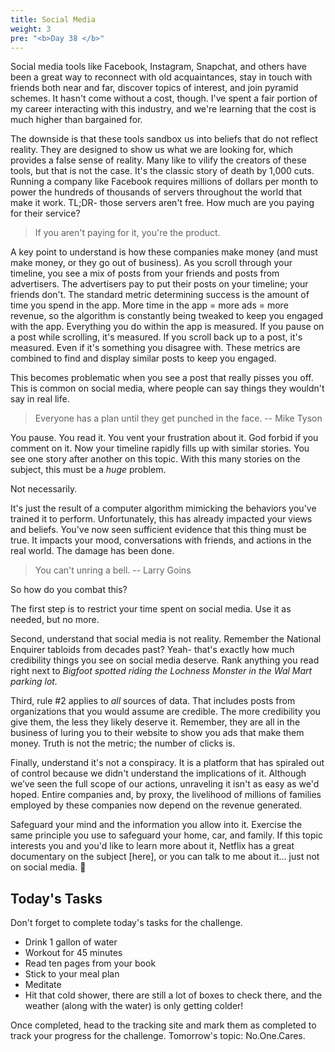 ```yaml
---
title: Social Media
weight: 3
pre: "<b>Day 38 </b>"
---
```


Social media tools like Facebook, Instagram, Snapchat, and others have been a great way to reconnect with old acquaintances, stay in touch with friends both near and far, discover topics of interest, and join pyramid schemes. It hasn't come without a cost, though. I've spent a fair portion of my career interacting with this industry, and we're learning that the cost is much higher than bargained for.

The downside is that these tools sandbox us into beliefs that do not reflect reality. They are designed to show us what we are looking for, which provides a false sense of reality. Many like to vilify the creators of these tools, but that is not the case. It's the classic story of death by 1,000 cuts. Running a company like Facebook requires millions of dollars per month to power the hundreds of thousands of servers throughout the world that make it work. TL;DR- those servers aren't free. How much are you paying for their service?

>If you aren't paying for it, you're the product.

A key point to understand is how these companies make money (and must make money, or they go out of business). As you scroll through your timeline, you see a mix of posts from your friends and posts from advertisers. The advertisers pay to put their posts on your timeline; your friends don't. The standard metric determining success is the amount of time you spend in the app. More time in the app = more ads = more revenue, so the algorithm is constantly being tweaked to keep you engaged with the app. Everything you do within the app is measured. If you pause on a post while scrolling, it's measured. If you scroll back up to a post, it's measured. Even if it's something you disagree with. These metrics are combined to find and display similar posts to keep you engaged.

This becomes problematic when you see a post that really pisses you off. This is common on social media, where people can say things they wouldn't say in real life.
>Everyone has a plan until they get punched in the face.
> -- Mike Tyson

You pause. You read it. You vent your frustration about it. God forbid if you comment on it. Now your timeline rapidly fills up with similar stories. You see one story after another on this topic. With this many stories on the subject, this must be a _huge_ problem.

Not necessarily.

It's just the result of a computer algorithm mimicking the behaviors you've trained it to perform. Unfortunately, this has already impacted your views and beliefs. You've now seen sufficient evidence that this thing must be true. It impacts your mood, conversations with friends, and actions in the real world. The damage has been done.

>You can't unring a bell.
> -- Larry Goins

So how do you combat this?

The first step is to restrict your time spent on social media. Use it as needed, but no more.

Second, understand that social media is not reality. Remember the National Enquirer tabloids from decades past? Yeah- that's exactly how much credibility things you see on social media deserve. Rank anything you read right next to _Bigfoot spotted riding the Lochness Monster in the Wal Mart parking lot._

Third, rule #2 applies to _all_ sources of data. That includes posts from organizations that you would assume are credible. The more credibility you give them, the less they likely deserve it. Remember, they are all in the business of luring you to their website to show you ads that make them money. Truth is not the metric; the number of clicks is.

Finally, understand it's not a conspiracy. It is a platform that has spiraled out of control because we didn't understand the implications of it. Although we’ve seen the full scope of our actions, unraveling it isn't as easy as we'd hoped. Entire companies and, by proxy, the livelihood of millions of families employed by these companies now depend on the revenue generated.

Safeguard your mind and the information you allow into it. Exercise the same principle you use to safeguard your home, car, and family. If this topic interests you and you'd like to learn more about it, Netflix has a great documentary on the subject [here], or you can talk to me about it... just not on social media. 🤣

## Today's Tasks
Don't forget to complete today's tasks for the challenge.
- Drink 1 gallon of water
- Workout for 45 minutes
- Read ten pages from your book
- Stick to your meal plan
- Meditate
- Hit that cold shower, there are still a lot of boxes to check there, and the weather (along with the water) is only getting colder!

Once completed, head to the tracking site and mark them as completed to track your progress for the challenge. Tomorrow's topic: No.One.Cares.
